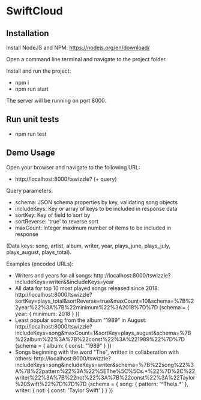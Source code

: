 # SwiftCloud

## Installation

Install NodeJS and NPM: https://nodejs.org/en/download/

Open a command line terminal and navigate to the project folder.

Install and run the project:

-   npm i
-   npm run start

The server will be running on port 8000.

## Run unit tests

-   npm run test

## Demo Usage

Open your browser and navigate to the following URL:

-   http://localhost:8000/tswizzle? (+ query)

Query parameters:

-   schema: JSON schema properties by key, validating song objects
-   includeKeys: Key or array of keys to be included in response data
-   sortKey: Key of field to sort by
-   sortReverse: 'true' to reverse sort
-   maxCount: Integer maximum number of items to be included in response

(Data keys: song, artist, album, writer, year, plays_june, plays_july, plays_august, plays_total).

Examples (encoded URLs):

-   Writers and years for all songs:
    http://localhost:8000/tswizzle?includeKeys=writer&&includeKeys=year
-   All data for top 10 most played songs released since 2018:
    http://localhost:8000/tswizzle?sortKey=plays_total&sortReverse=true&maxCount=10&schema=%7B%22year%22%3A%7B%22minimum%22%3A2018%7D%7D
    (schema = { year: { minimum: 2018 } })
-   Least popular song from the album "1989" in August:
    http://localhost:8000/tswizzle?includeKeys=song&maxCount=1&sortKey=plays_august&schema=%7B%22album%22%3A%7B%22const%22%3A%221989%22%7D%7D
    (schema = { album: { const: "1989" } })
-   Songs beginning with the word "The", written in collaberation with others:
    http://localhost:8000/tswizzle?includeKeys=song&includeKeys=writer&schema=%7B%22song%22%3A%7B%22pattern%22%3A%22%5EThe%5C%5Cs.*%22%7D%2C%22writer%22%3A%7B%22not%22%3A%7B%22const%22%3A%22Taylor%20Swift%22%7D%7D%7D
    (schema = { song: { pattern: '^The\s.\*' }, writer: { not: { const: 'Taylor Swift' } } })
